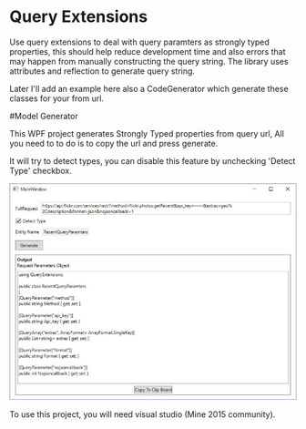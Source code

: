 # Query Extensions

Use query extensions to deal with query paramters as strongly typed properties,
 this should help reduce development time and also errors that may happen from manually constructing the query string.
The library uses attributes and reflection to generate query string.

Later I'll add an example here also a CodeGenerator which generate these classes for your from url.

#Model Generator

This WPF project generates Strongly Typed properties from query url, All you need to to do is to copy the url and press generate.

It will try to detect types, you can disable this feature by unchecking 'Detect Type' checkbox.

![Model generator screenshot](https://raw.githubusercontent.com/AhmedRashad/Query-Extensions_Win_Xamarin/master/Images/ModelGenerator.JPG "Model generator WPF application")

To use this project, you will need visual studio (Mine 2015 community).
